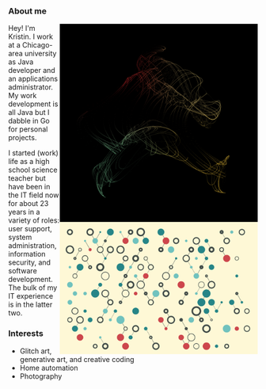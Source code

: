 ### About me

 <img align="right" alt="Generative art example #1" src="https://github.com/kristinjeanna/kristinjeanna/blob/main/images/ixnea-e5611ced-7b38-4dfb-bd83-c1bcdccdd220.png?raw=true" width="400" />

 <img align="right" alt="Generative art example #2" src="https://github.com/kristinjeanna/kristinjeanna/blob/main/images/quaris-99f0838a-0a2c-4301-a5db-fd953b1f496f.png?raw=true" width="400" />

Hey! I'm Kristin. I work at a Chicago-area university as Java developer and an applications administrator. My work development is all Java but I dabble in Go for personal projects.

I started (work) life as a high school science teacher but have been in the IT field now for about 23 years in a variety of roles: user support, system administration, information security, and software development. The bulk of my IT experience is in the latter two.

### Interests

- Glitch art, generative art, and creative coding
- Home automation
- Photography
